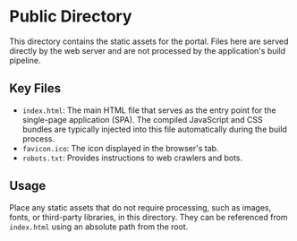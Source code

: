 # Public Directory

This directory contains the static assets for the portal. Files here are served directly by the web server and are not processed by the application's build pipeline.

## Key Files

-   `index.html`: The main HTML file that serves as the entry point for the single-page application (SPA). The compiled JavaScript and CSS bundles are typically injected into this file automatically during the build process.
-   `favicon.ico`: The icon displayed in the browser's tab.
-   `robots.txt`: Provides instructions to web crawlers and bots.

## Usage

Place any static assets that do not require processing, such as images, fonts, or third-party libraries, in this directory. They can be referenced from `index.html` using an absolute path from the root.
